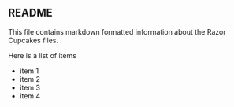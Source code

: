 ## README

This file contains markdown formatted information about the Razor Cupcakes files.

Here is a list of items
* item 1
* item 2
* item 3
* item 4

